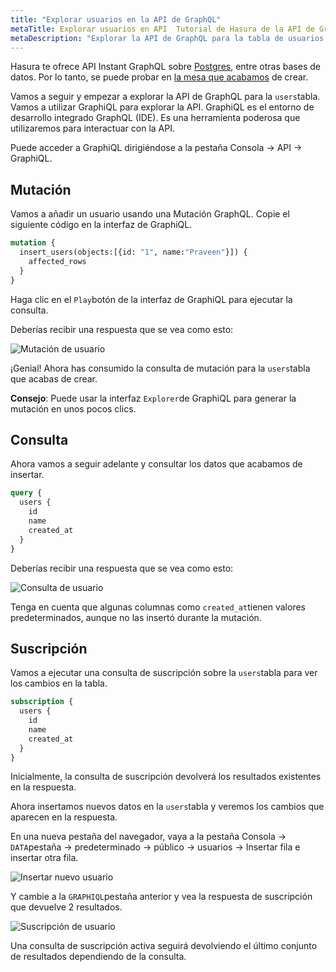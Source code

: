 ```yaml
---
title: "Explorar usuarios en la API de GraphQL"
metaTitle: Explorar usuarios en API  Tutorial de Hasura de la API de GraphQL"
metaDescription: "Explorar la API de GraphQL para la tabla de usuarios donde las consultas, la mutación y las suscripciones fueron generadas automáticamente por Hasura GraphQL Engine"
---
```


Hasura te ofrece API Instant GraphQL sobre [Postgres](https://hasura.io/learn/database/postgresql/what-is-postgresql/), entre otras bases de datos. Por lo tanto, se puede probar en [la mesa que acabamos](https://hasura.io/learn/database/postgresql/create-alter-drop-ddl/1-postgresql-create/) de crear.

Vamos a seguir y empezar a explorar la API de GraphQL para la `users`tabla. Vamos a utilizar GraphiQL para explorar la API. GraphiQL es el entorno de desarrollo integrado GraphQL (IDE). Es una herramienta poderosa que utilizaremos para interactuar con la API.

Puede acceder a GraphiQL dirigiéndose a la pestaña Consola -> API -> GraphiQL.

## Mutación

Vamos a añadir un usuario usando una Mutación GraphQL. Copie el siguiente código en la interfaz de GraphiQL.

```graphql
mutation {
  insert_users(objects:[{id: "1", name:"Praveen"}]) {
    affected_rows
  }
}
```

Haga clic en el `Play`botón de la interfaz de GraphiQL para ejecutar la consulta.

Deberías recibir una respuesta que se vea como esto:

![Mutación de usuario](https://graphql-engine-cdn.hasura.io/learn-hasura/assets/graphql-hasura/graphql-mutation-user.png)

¡Genial! Ahora has consumido la consulta de mutación para la `users`tabla que acabas de crear.

**Consejo**: Puede usar la interfaz `Explorer`de GraphiQL para generar la mutación en unos pocos clics.

## Consulta

Ahora vamos a seguir adelante y consultar los datos que acabamos de insertar.

```graphql
query {
  users {
    id
    name
    created_at
  }
}
```

Deberías recibir una respuesta que se vea como esto:

![Consulta de usuario](https://graphql-engine-cdn.hasura.io/learn-hasura/assets/graphql-hasura/graphql-query-user.png)

Tenga en cuenta que algunas columnas como `created_at`tienen valores predeterminados, aunque no las insertó durante la mutación.

## Suscripción

Vamos a ejecutar una consulta de suscripción sobre la `users`tabla para ver los cambios en la tabla.

```graphql
subscription {
  users {
    id
    name
    created_at
  }
}
```

Inicialmente, la consulta de suscripción devolverá los resultados existentes en la respuesta.

Ahora insertamos nuevos datos en la `users`tabla y veremos los cambios que aparecen en la respuesta.

En una nueva pestaña del navegador, vaya a la pestaña Consola -> `DATA`pestaña -> predeterminado -> público -> usuarios -> Insertar fila e insertar otra fila.

![Insertar nuevo usuario](https://graphql-engine-cdn.hasura.io/learn-hasura/assets/graphql-hasura/user-insert-new-row.png)

Y cambie a la `GRAPHIQL`pestaña anterior y vea la respuesta de suscripción que devuelve 2 resultados.

![Suscripción de usuario](https://graphql-engine-cdn.hasura.io/learn-hasura/assets/graphql-hasura/graphql-subscription-user.png)

Una consulta de suscripción activa seguirá devolviendo el último conjunto de resultados dependiendo de la consulta.

